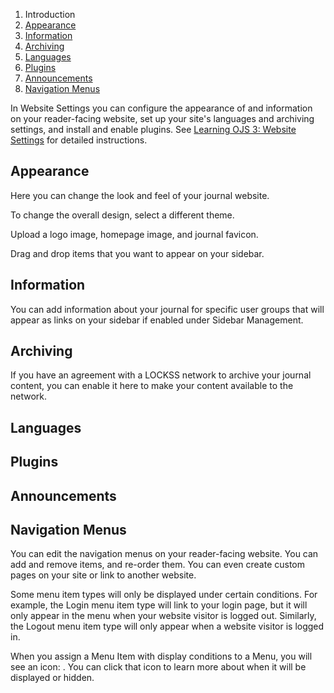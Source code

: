 1. Introduction
2. [Appearance](website-settings#appearance)
3. [Information](website-settings#Information)
4. [Archiving](website-settings#archiving)
5. [Languages](website-settings#languages)
6. [Plugins](website-settings#plugins)
7. [Announcements](website-settings#announcements)
8. [Navigation Menus](website-settings#navigation)

In Website Settings you can configure the appearance of and information on your reader-facing website, set up your site's languages and archiving settings, and install and enable plugins. See [Learning OJS 3: Website Settings](https://docs.pkp.sfu.ca/learning-ojs/en/settings-website) for detailed instructions.

## <a name="context"></a>Appearance
Here you can change the look and feel of your journal website. 

To change the overall design, select a different theme.

Upload a logo image, homepage image, and journal favicon. 

Drag and drop items that you want to appear on your sidebar. 

## <a name="context"></a>Information
You can add information about your journal for specific user groups that will appear as links on your sidebar if enabled under Sidebar Management.

## <a name="context"></a>Archiving
If you have an agreement with a LOCKSS network to archive your journal content, you can enable it here to make your content available to the network. 

## <a name="context"></a>Languages

## <a name="context"></a>Plugins

## <a name="context"></a>Announcements

## <a name="context"></a>Navigation Menus
You can edit the navigation menus on your reader-facing website. You can add and remove items, and re-order them. You can even create custom pages on your site or link to another website.

Some menu item types will only be displayed under certain conditions. For example, the Login menu item type will link to your login page, but it will only appear in the menu when your website visitor is logged out. Similarly, the Logout menu item type will only appear when a website visitor is logged in.

When you assign a Menu Item with display conditions to a Menu, you will see an icon: . You can click that icon to learn more about when it will be displayed or hidden.

